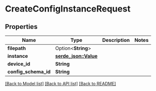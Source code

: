 # CreateConfigInstanceRequest

## Properties

Name | Type | Description | Notes
------------ | ------------- | ------------- | -------------
**filepath** | Option<**String**> |  | 
**instance** | [**serde_json::Value**](.md) |  | 
**device_id** | **String** |  | 
**config_schema_id** | **String** |  | 

[[Back to Model list]](../README.md#documentation-for-models) [[Back to API list]](../README.md#documentation-for-api-endpoints) [[Back to README]](../README.md)


